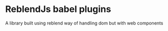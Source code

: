 # ReblendJs babel plugins

A library built using reblend way of handling dom but with web components
